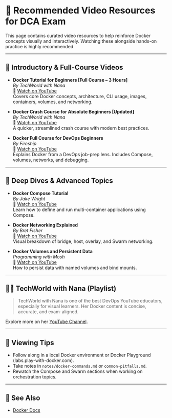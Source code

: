 # 🎥 Recommended Video Resources for DCA Exam

This page contains curated video resources to help reinforce Docker concepts visually and interactively. Watching these alongside hands-on practice is highly recommended.

---

## 📘 Introductory & Full-Course Videos

- **Docker Tutorial for Beginners [Full Course – 3 Hours]**  
  *By TechWorld with Nana*  
  🔗 [Watch on YouTube](https://www.youtube.com/watch?v=3c-iBn73dDE)  
  Covers core Docker concepts, architecture, CLI usage, images, containers, volumes, and networking.

- **Docker Crash Course for Absolute Beginners [Updated]**  
  *By TechWorld with Nana*  
  🔗 [Watch on YouTube](https://www.youtube.com/watch?v=pg19Z8LL06w)  
  A quicker, streamlined crash course with modern best practices.

- **Docker Full Course for DevOps Beginners**  
  *By Fireship*  
  🔗 [Watch on YouTube](https://www.youtube.com/watch?v=Gjnup-PuquQ)  
  Explains Docker from a DevOps job-prep lens. Includes Compose, volumes, networks, and debugging.

---

## 🔧 Deep Dives & Advanced Topics

- **Docker Compose Tutorial**  
  *By Jake Wright*  
  🔗 [Watch on YouTube](https://www.youtube.com/watch?v=Qw9zlE3t8Ko)  
  Learn how to define and run multi-container applications using Compose.

- **Docker Networking Explained**  
  *By Bret Fisher*  
  🔗 [Watch on YouTube](https://www.youtube.com/watch?v=ZzaPdXTrSb8)  
  Visual breakdown of bridge, host, overlay, and Swarm networking.

- **Docker Volumes and Persistent Data**  
  *Programming with Mosh*  
  🔗 [Watch on YouTube](https://www.youtube.com/watch?v=p28piYY_wv8)  
  How to persist data with named volumes and bind mounts.

---

## 🧑‍🏫 TechWorld with Nana (Playlist)

> TechWorld with Nana is one of the best DevOps YouTube educators, especially for visual learners. Her Docker content is concise, accurate, and exam-aligned.

Explore more on her [YouTube Channel](https://www.youtube.com/c/TechWorldwithNana).

---

## 🧪 Viewing Tips

- Follow along in a local Docker environment or Docker Playground (labs.play-with-docker.com).
- Take notes in `notes/docker-commands.md` or `common-pitfalls.md`.
- Rewatch the Compose and Swarm sections when working on orchestration topics.

---

## 📖 See Also

- [Docker Docs](https://docs.docker.com/)
